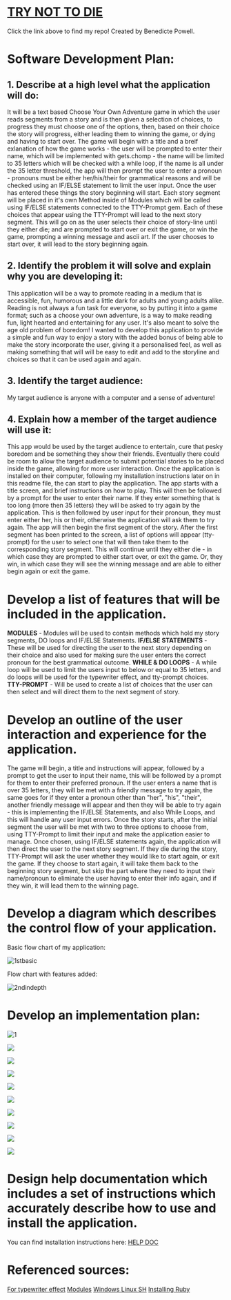 # [TRY NOT TO DIE](https://github.com/benebess/BenedictePowell_T1A3)

Click the link above to find my repo! 
Created by Benedicte Powell. 

# **Software Development Plan:** 

## 1. **Describe** at a high level what the application will do:

It will be a text based Choose Your Own Adventure game in which the user reads segments from a story and is then given a selection of choices, to progress they must choose one of the options, then, based on their choice the story will progress, either leading them to winning the game, or dying and having to start over. 
The game will begin with a title and a breif exlanation of how the game works - the user will be prompted to enter their name, which will be implemented with gets.chomp - the name will be limited to 35 letters which will be checked with a while loop, if the name is all under the 35 letter threshold, the app will then prompt the user to enter a pronoun - pronouns must be either her/his/their for grammatical reasons and will be checked using an IF/ELSE statement to limit the user input. Once the user has entered these things the story beginning will start.  Each story segment will be placed in it's own Method inside of Modules which will be called using IF/ELSE statements connected to the TTY-Prompt gem. Each of these choices that appear using the TTY-Prompt will lead to the next story segment. This will go on as the user selects their choice of story-line until they either die; and are prompted to start over or exit the game, or win the game, prompting a winning message and ascii art. If the user chooses to start over, it will lead to the story beginning again. 

##  **2. Identify** the problem it will solve and **explain** why you are developing it:

This application will be a way to promote reading in a medium that is accessible, fun, humorous and a little dark for adults and young adults alike. 
Reading is not always a fun task for everyone, so by putting it into a game format; such as a choose your own adventure, is a way to make reading fun, light hearted and entertaining for any user. It's also meant to solve the age old problem of boredom! 
I wanted to develop this application to provide a simple and fun way to enjoy a story with the added bonus of being able to make the story incorporate the user, giving it a personalised feel, as well as making something that will will be easy to edit and add to the storyline and choices so that it can be used again and again. 

## 3. **Identify** the target audience:

 My target audience is anyone with a computer and a sense of adventure! 

## 4. **Explain** how a member of the target audience will use it:

This app would be used by the target audience to entertain, cure that pesky boredom and be something they show their friends. 
Eventually there could be room to allow the target audience to submit potential stories to be placed inside the game, allowing for more user interaction. 
Once the application is installed on their computer, following my installation instructions later on in this readme file, the can start to play the application. The app starts with a title screen, and brief instructions on how to play. This will then be followed by a prompt for the user to enter their name. If they enter something that is too long (more then 35 letters) they will be asked to try again by the application. This is then followed by user input for their pronoun, they must enter either her, his or their, otherwise the application will ask them to try again. The app will then begin the first segment of the story. 
After the first segment has been printed to the screen, a list of options will appear (tty-prompt) for the user to select one that will then take them to the corresponding story segment. This will continue until they either die - in which case they are prompted to either start over, or exit the game. Or, they win, in which case they will see the winning message and are able to either begin again or exit the game. 

# **Develop** a list of features that will be included in the application.

**MODULES** - Modules will be used to contain methods which hold my story segments, DO loops and IF/ELSE Statements. 
**IF/ELSE STATEMENTS** - These will be used for directing the user to the next story depending on their choice and also used for making sure the user enters the correct pronoun for the best grammatical outcome. 
**WHILE & DO LOOPS** - A while loop will be used to limit the users input to below or equal to 35 letters, and do loops will be used for the typewriter effect, and tty-prompt choices. 
**TTY-PROMPT** - Will be used to create a list of choices that the user can then select and will direct them to the next segment of story. 



# **Develop** an **outline** of the user interaction and experience for the application.

The game will begin, a title and instructions will appear, followed by a prompt to get the user to input their name, this will be followed by a prompt for them to enter their preferred pronoun. 
If the user enters a name that is over 35 letters, they will be met with a friendly message to try again, the same goes for if they enter a pronoun other than "her", "his", "their", another friendly message will appear and then they will be able to try again - this is implementing the IF/ELSE Statements, and also While Loops, and this will handle any user input errors. 
Once the story starts, after the initial segment the user will be met with two to three options to choose from, using TTY-Prompt to limit their input and make the application easier to manage. 
Once chosen, using IF/ELSE statements again, the application will then direct the user to the next story segment. If they die during the story, TTY-Prompt will ask the user whether they would like to start again, or exit the game. If they choose to start again, it will take them back to the beginning story segment, but skip the part where they need to input their name/pronoun to eliminate the user having to enter their info again, and if they win, it will lead them to the winning page. 

# **Develop** a diagram which describes the control flow of your application. 

Basic flow chart of my application:

![1stbasic](https://github.com/benebess/BenedictePowell_T1A3/blob/master/DOCS/Flow%20Charts/1stbasic.png)

Flow chart with features added: 

![2ndindepth](https://github.com/benebess/BenedictePowell_T1A3/blob/master/DOCS/Flow%20Charts/2ndindepth.png)

# **Develop** an implementation plan:



![1](https://github.com/benebess/BenedictePowell_T1A3/blob/master/DOCS/Trello/1.png)

![](https://github.com/benebess/BenedictePowell_T1A3/blob/master/DOCS/Trello/3.png)

![](https://github.com/benebess/BenedictePowell_T1A3/blob/master/DOCS/Trello/4.png)

![](https://github.com/benebess/BenedictePowell_T1A3/blob/master/DOCS/Trello/5.png)

![](https://github.com/benebess/BenedictePowell_T1A3/blob/master/DOCS/Trello/6.png)

![](https://github.com/benebess/BenedictePowell_T1A3/blob/master/DOCS/Trello/7.png)

![](https://github.com/benebess/BenedictePowell_T1A3/blob/master/DOCS/Trello/8.png)

![](https://github.com/benebess/BenedictePowell_T1A3/blob/master/DOCS/Trello/9.png)

![](https://github.com/benebess/BenedictePowell_T1A3/blob/master/DOCS/Trello/10.png)

![](https://github.com/benebess/BenedictePowell_T1A3/blob/master/DOCS/Trello/11.png)
















# **Design** help documentation which includes a set of instructions which accurately **describe** how to use and install the application.

You can find installation instructions here: [HELP DOC](https://github.com/benebess/BenedictePowell_T1A3/blob/master/DOCS/help.md)

# Referenced sources: 

[For typewriter effect](https://www.youtube.com/watch?v=y-NNN1i9_rg) 
[Modules](http://ruby-for-beginners.rubymonstas.org/advanced/modules.html#:~:text=In%20Ruby%2C%20modules%20are%20somewhat,not%20have%20a%20method%20new%20.)
[Windows Linux SH](https://www.thewindowsclub.com/how-to-run-sh-or-shell-script-file-in-windows-10) 
[Installing Ruby](https://www.ruby-lang.org/en/documentation/installation/)


